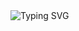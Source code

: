 <img src="https://readme-typing-svg.demolab.com?font=Fira+Code&size=32&duration=3000&pause=200&color=00FF00&center=true&vCenter=true&width=600&lines=pump+sniper" alt="Typing SVG" />
